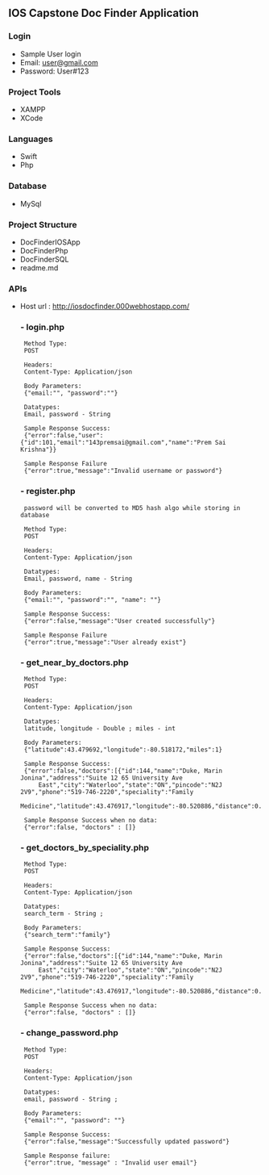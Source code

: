 ## IOS Capstone Doc Finder Application

### Login
- Sample User login
- Email: user@gmail.com
- Password: User#123

### Project Tools
- XAMPP
- XCode

### Languages
- Swift
- Php

### Database
- MySql

### Project Structure
 - DocFinderIOSApp
 - DocFinderPhp
 - DocFinderSQL
 - readme.md


 ### APIs
 - Host url :  http://iosdocfinder.000webhostapp.com/   
    ### - login.php
        Method Type:
        POST

        Headers:
        Content-Type: Application/json

        Body Parameters: 
        {"email:"", "password":""}

        Datatypes:
        Email, password - String

        Sample Response Success:
        {"error":false,"user":{"id":101,"email":"143premsai@gmail.com","name":"Prem Sai Krishna"}}

        Sample Response Failure
        {"error":true,"message":"Invalid username or password"}

    ### - register.php
        password will be converted to MD5 hash algo while storing in database

        Method Type:
        POST

        Headers:
        Content-Type: Application/json

        Datatypes:
        Email, password, name - String

        Body Parameters:
        {"email:"", "password":"", "name": ""}

        Sample Response Success:
        {"error":false,"message":"User created successfully"}

        Sample Response Failure
        {"error":true,"message":"User already exist"}

    ### - get_near_by_doctors.php
        Method Type:
        POST

        Headers:
        Content-Type: Application/json

        Datatypes:
        latitude, longitude - Double ; miles - int

        Body Parameters:
        {"latitude":43.479692,"longitude":-80.518172,"miles":1}

        Sample Response Success:
        {"error":false,"doctors":[{"id":144,"name":"Duke, Marin Jonina","address":"Suite 12 65 University Ave
            East","city":"Waterloo","state":"ON","pincode":"N2J 2V9","phone":"519-746-2220","speciality":"Family
            Medicine","latitude":43.476917,"longitude":-80.520886,"distance":0.23513954769651133}]}

        Sample Response Success when no data:
        {"error":false, "doctors" : []}
    
    ### - get_doctors_by_speciality.php
        Method Type:
        POST

        Headers:
        Content-Type: Application/json

        Datatypes:
        search_term - String ;

        Body Parameters:
        {"search_term":"family"}

        Sample Response Success:
        {"error":false,"doctors":[{"id":144,"name":"Duke, Marin Jonina","address":"Suite 12 65 University Ave
            East","city":"Waterloo","state":"ON","pincode":"N2J 2V9","phone":"519-746-2220","speciality":"Family
            Medicine","latitude":43.476917,"longitude":-80.520886,"distance":0.23513954769651133}]}

        Sample Response Success when no data:
        {"error":false, "doctors" : []}

    ### - change_password.php
        Method Type:
        POST

        Headers:
        Content-Type: Application/json

        Datatypes:
        email, password - String ;

        Body Parameters:
        {"email":"", "password": ""}

        Sample Response Success:
        {"error":false,"message":"Successfully updated password"}

        Sample Response failure:
        {"error":true, "message" : "Invalid user email"}
